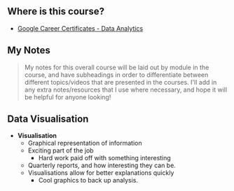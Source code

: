 ## Where is this course?
- [Google Career Certificates - Data Analytics](https://grow.google/certificates/data-analytics/#?modal_active=none)

## My Notes
> My notes for this overall course will be laid out by module in the course, and have subheadings in order to differentiate between different topics/videos that are presented in the courses. I'll add in any extra notes/resources that I use where necessary, and hope it will be helpful for anyone looking!

## Data Visualisation
- **Visualisation**
	- Graphical representation of information
	- Exciting part of the job
		- Hard work paid off with something interesting
	- Quarterly reports, and how interesting they can be.
	- Visualisations allow for better explanations quickly
		- Cool graphics to back up analysis.
